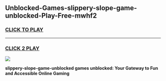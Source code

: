 
## Unblocked-Games-slippery-slope-game-unblocked-Play-Free-mwhf2
<h3>
<a href="https://premium76.site?title=slippery-slope-game-unblocked&ref=18A1">CLICK TO PLAY</a></h3>
<hr>

<h3>
<a href="https://premium76.site?title=slippery-slope-game-unblocked&ref=18A1">CLICK 2 PLAY</a>
  
</h3>

<a href="https://premium76.site?title=slippery-slope-game-unblocked&ref=18A1"><img src="https://clearcache.store/games.png"></a>


**slippery-slope-game-unblocked games unblocked: Your Gateway to Fun and Accessible Online Gaming**
